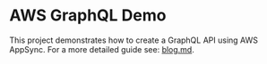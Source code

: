 # AWS GraphQL Demo

This project demonstrates how to create a GraphQL API using AWS AppSync. For a more detailed guide
see: [blog.md](blog.md).
